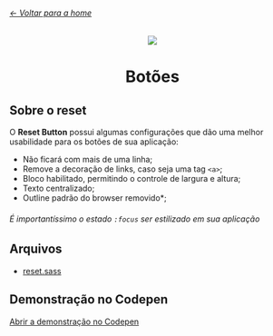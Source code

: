 ###### [← Voltar para a home](/)

<p align="center">
<img src="https://user-images.githubusercontent.com/3299130/61169083-921d8e80-a52e-11e9-8884-51b3e5653242.png" />
</p>

<h1 align="center">Botões</h1>

## Sobre o reset

O **Reset Button** possui algumas configurações que dão uma melhor usabilidade para os botões de sua aplicação:

- Não ficará com mais de uma linha;
- Remove a decoração de links, caso seja uma tag `<a>`;
- Bloco habilitado, permitindo o controle de largura e altura;
- Texto centralizado;
- Outline padrão do browser removido\*;

###### É importantíssimo o estado `:focus` ser estilizado em sua aplicação

## Arquivos

- [reset.sass](/reset.sass)

## Demonstração no Codepen

[Abrir a demonstração no Codepen](https://codepen.io/kvnol/pen/KjYjWZ)
